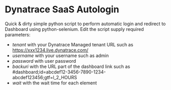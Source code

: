 # Dynatrace SaaS Autologin

Quick & dirty simple python script to perform automatic login and redirect to Dashboard using
python-selenium. Edit the script supply required parameters:

* *tenant* with your Dynatrace Managed tenant URL such as https://xxx1234.live.dynatrace.com/
* *username* with your username such as admin
* *password* with user password
* *backuri* with the URL part of the dashboard link such as #dashboard;id=abcdef12-3456-7890-1234-abcdef123456;gtf=l\_2\_HOURS
* *wait* with the wait time for each element

